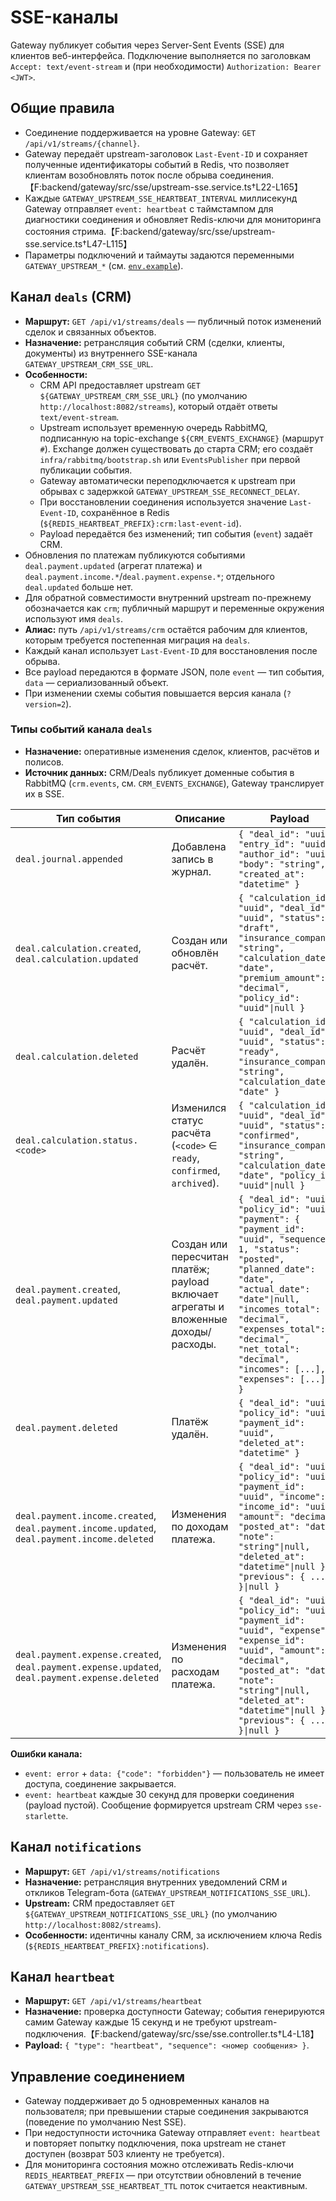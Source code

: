 # SSE-каналы

Gateway публикует события через Server-Sent Events (SSE) для клиентов веб-интерфейса. Подключение выполняется по заголовкам `Accept: text/event-stream` и (при необходимости) `Authorization: Bearer <JWT>`.

## Общие правила
- Соединение поддерживается на уровне Gateway: `GET /api/v1/streams/{channel}`.
- Gateway передаёт upstream-заголовок `Last-Event-ID` и сохраняет полученные идентификаторы событий в Redis, что позволяет клиентам возобновлять поток после обрыва соединения.【F:backend/gateway/src/sse/upstream-sse.service.ts†L22-L165】
- Каждые `GATEWAY_UPSTREAM_SSE_HEARTBEAT_INTERVAL` миллисекунд Gateway отправляет `event: heartbeat` с таймстампом для диагностики соединения и обновляет Redis-ключи для мониторинга состояния стрима.【F:backend/gateway/src/sse/upstream-sse.service.ts†L47-L115】
- Параметры подключений и таймауты задаются переменными `GATEWAY_UPSTREAM_*` (см. [`env.example`](../../env.example)).

## Канал `deals` (CRM)
- **Маршрут:** `GET /api/v1/streams/deals` — публичный поток изменений сделок и связанных объектов.
- **Назначение:** ретрансляция событий CRM (сделки, клиенты, документы) из внутреннего SSE-канала `GATEWAY_UPSTREAM_CRM_SSE_URL`.
- **Особенности:**
  - CRM API предоставляет upstream `GET ${GATEWAY_UPSTREAM_CRM_SSE_URL}` (по умолчанию `http://localhost:8082/streams`), который отдаёт ответы `text/event-stream`.
  - Upstream использует временную очередь RabbitMQ, подписанную на topic-exchange `${CRM_EVENTS_EXCHANGE}` (маршрут `#`). Exchange должен существовать до старта CRM; его создаёт `infra/rabbitmq/bootstrap.sh` или `EventsPublisher` при первой публикации события.
  - Gateway автоматически переподключается к upstream при обрывах с задержкой `GATEWAY_UPSTREAM_SSE_RECONNECT_DELAY`.
  - При восстановлении соединения используется значение `Last-Event-ID`, сохранённое в Redis (`${REDIS_HEARTBEAT_PREFIX}:crm:last-event-id`).
  - Payload передаётся без изменений; тип события (`event`) задаёт CRM.
- Обновления по платежам публикуются событиями `deal.payment.updated` (агрегат платежа) и `deal.payment.income.*`/`deal.payment.expense.*`; отдельного `deal.updated` больше нет.
- Для обратной совместимости внутренний upstream по-прежнему обозначается как `crm`; публичный маршрут и переменные окружения используют имя `deals`.
- **Алиас:** путь `/api/v1/streams/crm` остаётся рабочим для клиентов, которым требуется постепенная миграция на `deals`.
- Каждый канал использует `Last-Event-ID` для восстановления после обрыва.
- Все payload передаются в формате JSON, поле `event` — тип события, `data` — сериализованный объект.
- При изменении схемы события повышается версия канала (`?version=2`).

### Типы событий канала `deals`
- **Назначение:** оперативные изменения сделок, клиентов, расчётов и полисов.
- **Источник данных:** CRM/Deals публикует доменные события в RabbitMQ (`crm.events`, см. `CRM_EVENTS_EXCHANGE`), Gateway транслирует их в SSE.

| Тип события | Описание | Payload |
| --- | --- | --- |
| `deal.journal.appended` | Добавлена запись в журнал. | `{ "deal_id": "uuid", "entry_id": "uuid", "author_id": "uuid", "body": "string", "created_at": "datetime" }` |
| `deal.calculation.created`, `deal.calculation.updated` | Создан или обновлён расчёт. | `{ "calculation_id": "uuid", "deal_id": "uuid", "status": "draft", "insurance_company": "string", "calculation_date": "date", "premium_amount": "decimal", "policy_id": "uuid"\|null }` |
| `deal.calculation.deleted` | Расчёт удалён. | `{ "calculation_id": "uuid", "deal_id": "uuid", "status": "ready", "insurance_company": "string", "calculation_date": "date" }` |
| `deal.calculation.status.<code>` | Изменился статус расчёта (`<code>` ∈ `ready`, `confirmed`, `archived`). | `{ "calculation_id": "uuid", "deal_id": "uuid", "status": "confirmed", "insurance_company": "string", "calculation_date": "date", "policy_id": "uuid"\|null }` |
| `deal.payment.created`, `deal.payment.updated` | Создан или пересчитан платёж; payload включает агрегаты и вложенные доходы/расходы. | `{ "deal_id": "uuid", "policy_id": "uuid", "payment": { "payment_id": "uuid", "sequence": 1, "status": "posted", "planned_date": "date", "actual_date": "date"\|null, "incomes_total": "decimal", "expenses_total": "decimal", "net_total": "decimal", "incomes": [...], "expenses": [...] } }` |
| `deal.payment.deleted` | Платёж удалён. | `{ "deal_id": "uuid", "policy_id": "uuid", "payment_id": "uuid", "deleted_at": "datetime" }` |
| `deal.payment.income.created`, `deal.payment.income.updated`, `deal.payment.income.deleted` | Изменения по доходам платежа. | `{ "deal_id": "uuid", "policy_id": "uuid", "payment_id": "uuid", "income": { "income_id": "uuid", "amount": "decimal", "posted_at": "date", "note": "string"\|null, "deleted_at": "datetime"\|null }, "previous": { ... }\|null }` |
| `deal.payment.expense.created`, `deal.payment.expense.updated`, `deal.payment.expense.deleted` | Изменения по расходам платежа. | `{ "deal_id": "uuid", "policy_id": "uuid", "payment_id": "uuid", "expense": { "expense_id": "uuid", "amount": "decimal", "posted_at": "date", "note": "string"\|null, "deleted_at": "datetime"\|null }, "previous": { ... }\|null }` |

**Ошибки канала:**
- `event: error` + `data: {"code": "forbidden"}` — пользователь не имеет доступа, соединение закрывается.
- `event: heartbeat` каждые 30 секунд для проверки соединения (payload пустой). Сообщение формируется upstream CRM через `sse-starlette`.

## Канал `notifications`
- **Маршрут:** `GET /api/v1/streams/notifications`
- **Назначение:** ретрансляция внутренних уведомлений CRM и откликов Telegram-бота (`GATEWAY_UPSTREAM_NOTIFICATIONS_SSE_URL`).
- **Upstream:** CRM предоставляет `GET ${GATEWAY_UPSTREAM_NOTIFICATIONS_SSE_URL}` (по умолчанию `http://localhost:8082/streams`).
- **Особенности:** идентичны каналу CRM, за исключением ключа Redis (`${REDIS_HEARTBEAT_PREFIX}:notifications`).

## Канал `heartbeat`
- **Маршрут:** `GET /api/v1/streams/heartbeat`
- **Назначение:** проверка доступности Gateway; события генерируются самим Gateway каждые 15 секунд и не требуют upstream-подключения.【F:backend/gateway/src/sse/sse.controller.ts†L4-L18】
- **Payload:** `{ "type": "heartbeat", "sequence": <номер сообщения> }`.

## Управление соединением
- Gateway поддерживает до 5 одновременных каналов на пользователя; при превышении старые соединения закрываются (поведение по умолчанию Nest SSE).
- При недоступности источника Gateway отправляет `event: heartbeat` и повторяет попытку подключения, пока upstream не станет доступен (возврат 503 клиенту не требуется).
- Для мониторинга состояния можно отслеживать Redis-ключи `REDIS_HEARTBEAT_PREFIX` — при отсутствии обновлений в течение `GATEWAY_UPSTREAM_SSE_HEARTBEAT_TTL` поток считается неактивным.
